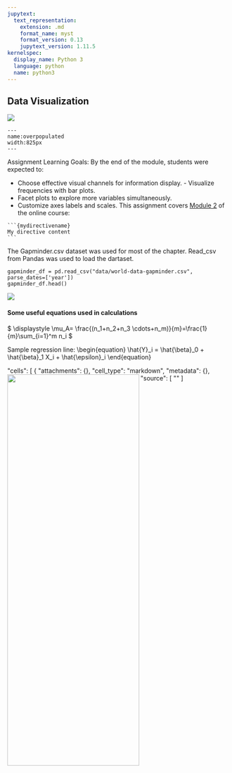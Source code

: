 ```yaml
---
jupytext:
  text_representation:
    extension: .md
    format_name: myst
    format_version: 0.13
    jupytext_version: 1.11.5
kernelspec:
  display_name: Python 3
  language: python
  name: python3
---
```



## Data Visualization
![](C:\Users\sindi\Pictures\overpopulated.png)

```{figure} C:\Users\sindi\Pictures\overpopulated.png
---
name:overpopulated
width:825px
---
```
Assignment Learning Goals: By the end of the module, students were expected to:

- Choose effective visual channels for information display. - Visualize frequencies with bar plots.
- Facet plots to explore more variables simultaneously.
- Customize axes labels and scales. This assignment covers [Module 2](https://viz-learn.mds.ubc.ca/en/module2) of the online course:

````
```{mydirectivename}
My directive content
```
````

The Gapminder.csv dataset was used for most of the chapter. Read_csv from Pandas was used to load the dartaset.

```{code-cell} ipython3
gapminder_df = pd.read_csv("data/world-data-gapminder.csv", parse_dates=['year'])
gapminder_df.head()
```

![](C:\Users\sindi\Downloads\7GFY4xEtGEgGdR3WZNkL--1--f0wme.jpg)

#### Some useful equations used in calculations

$
\displaystyle \mu_A= \frac{(n_1+n_2+n_3 \cdots+n_m)}{m}=\frac{1}{m}\sum_{i=1}^m n_i
$

Sample regression line:
\begin{equation}
\hat{Y}_i = \hat{\beta}_0 + \hat{\beta}_1 X_i + \hat{\epsilon}_i
\end{equation}


"cells": [
{
"attachments": {},
"cell_type": "markdown",
"metadata": {},
"source": [
"<img src="image/logo.png" width=300 height=890 align ='left' />"
]


